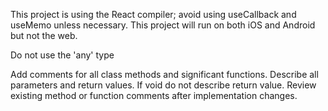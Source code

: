 This project is using the React compiler; avoid using useCallback and useMemo unless necessary. This project will run on both iOS and Android but not the web.

Do not use the 'any' type

Add comments for all class methods and significant functions. Describe all parameters and return values. If void do not describe return value.
Review existing method or function comments after implementation changes.
